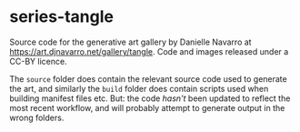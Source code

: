 # series-tangle

Source code for the generative art gallery by Danielle Navarro at <https://art.djnavarro.net/gallery/tangle>. Code and images released under a CC-BY licence.

The `source` folder does contain the relevant source code used to generate the art, and similarly the `build` folder does contain scripts used when building manifest files etc. But: the code *hasn't* been updated to reflect the most recent workflow, and will probably attempt to generate output in the wrong folders.
